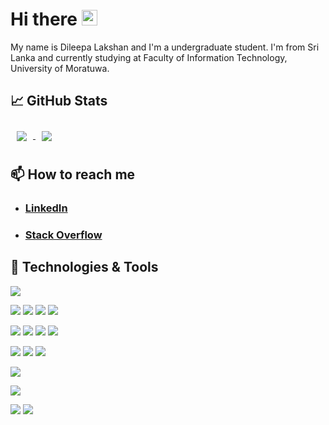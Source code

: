 # Hi there <img src="https://raw.githubusercontent.com/MartinHeinz/MartinHeinz/master/wave.gif" width="25px">


My name is Dileepa Lakshan and I'm a undergraduate student. I'm from Sri Lanka and currently studying at Faculty of Information Technology, University of Moratuwa.

## &#x1f4c8; GitHub Stats

<a href="https://github.com/Dileepa97/Dileepa97">
  <img align="center" style="margin:10px" src="https://github-readme-stats.vercel.app/api?username=Dileepa97&hide=stars,issues&count_private=true&show_icons=true&theme=dracula&border_radius=50&include_all_commits=true&show_owner=true&title_color=ffffff&text_color=c9cacc&icon_color=2bbc8a&bg_color=1d1f21" />
</a>
<a href="https://github.com/Dileepa97/Dileepa97">
  <img align="center" style="margin:10px" src="https://github-readme-stats.vercel.app/api/wakatime?username=Dileepa97&theme=dracula&border_radius=50&custom_title=Weekly%20Activity&title_color=2bbc8a&text_color=c9cacc&icon_color=2bbc8a&bg_color=1d1f21" />
</a>

## 📫 How to reach me

- <h3><a href = "https://www.linkedin.com/in/dileepa-karunathilake/">LinkedIn</a> </h2>
- <h3><a href = "https://stackoverflow.com/users/12699502/dileepa-lakshan" >  Stack Overflow </a> </h2>

## 🔧 Technologies & Tools


![](https://img.shields.io/badge/OS-Windows-informational?style=flat&logo=windows&logoColor=white&color=2bbc8a)

![](https://img.shields.io/badge/Editor-IntelliJ_IDE-informational?style=flat&logo=intellij-idea&logoColor=white&color=2bbc8a)
![](https://img.shields.io/badge/Editor-VS_Code-informational?style=flat&logo=visual-studio-code&logoColor=white&color=2bbc8a)
![](https://img.shields.io/badge/Editor-Eclipse_IDE-informational?style=flat&logo=eclipse-ide&logoColor=white&color=2bbc8a)
![](https://img.shields.io/badge/Editor-Atmel_Studio-informational?style=flat&logo=&logoColor=white&color=2bbc8a)

![](https://img.shields.io/badge/Lang-Java-informational?style=flat&logo=java&logoColor=white&color=2bbc8a)
![](https://img.shields.io/badge/Lang-C-informational?style=flat&logo=c&logoColor=white&color=2bbc8a)
![](https://img.shields.io/badge/Lang-JavaScript-informational?style=flat&logo=javascript&logoColor=white&color=2bbc8a)
![](https://img.shields.io/badge/Lang-Dart-informational?style=flat&logo=dart&logoColor=white&color=2bbc8a)

![](https://img.shields.io/badge/Web-HTML-informational?style=flat&logo=html5&logoColor=white&color=2bbc8a)
![](https://img.shields.io/badge/Web-JavaScript-informational?style=flat&logo=javascript&logoColor=white&color=2bbc8a)
![](https://img.shields.io/badge/Web-CSS-informational?style=flat&logo=css3&logoColor=white&color=2bbc8a)

![](https://img.shields.io/badge/Mobile-Flutter-informational?style=flat&logo=flutter&logoColor=white&color=2bbc8a)

![](https://img.shields.io/badge/BackEnd-Spring_Boot-informational?style=flat&logo=spring-boot&logoColor=white&color=2bbc8a)

![](https://img.shields.io/badge/DB-MS_SQL-informational?style=flat&logo=Microsoft-SQL-Server&logoColor=white&color=2bbc8a)
![](https://img.shields.io/badge/DB-MongoDB-informational?style=flat&logo=mongodb&logoColor=white&color=2bbc8a)

<!-- Resources -->
<!-- Icons: https://simpleicons.org/ -->
<!-- GitHub Stats: https://github.com/anuraghazra/github-readme-stats -->
<!-- Emojis: https://emojipedia.org/emoji/ -->
<!-- HTML Emojis: https://www.fileformat.info/index.htm -->
<!-- Shields: https://shields.io/ -->
<!-- Awesome GitHub Profile README: https://github.com/abhisheknaiidu/awesome-github-profile-readme -->
